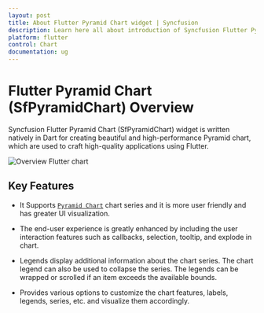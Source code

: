 ```yaml
---
layout: post
title: About Flutter Pyramid Chart widget | Syncfusion
description: Learn here all about introduction of Syncfusion Flutter Pyramid Chart (SfPyramidChart) widget, its features, and more.
platform: flutter
control: Chart
documentation: ug
---
```


# Flutter Pyramid Chart (SfPyramidChart) Overview

Syncfusion Flutter Pyramid Chart (SfPyramidChart) widget is written natively in Dart for creating beautiful and high-performance Pyramid chart, which are used to craft high-quality applications using Flutter.

  ![Overview Flutter chart](images/overview/overview.png)

## Key Features

* It Supports [`Pyramid Chart`](https://www.syncfusion.com/flutter-widgets/flutter-charts/chart-types/pyramid-chart) chart series and it is more user friendly and has greater UI visualization. 

* The end-user experience is greatly enhanced by including the user interaction features such as callbacks, selection, tooltip, and explode in chart. 

* Legends display additional information about the chart series. The chart legend can also be used to collapse the series. The legends can be wrapped or scrolled if an item exceeds the available bounds. 

* Provides various options to customize the chart features, labels, legends, series, etc. and visualize them accordingly.
